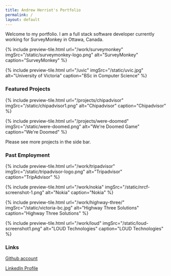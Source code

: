 ```yaml
---
title: Andrew Herriot's Portfolio
permalink: /
layout: default
---
```


Welcome to my portfolio. I am a full stack software developer currently working for SurveyMonkey in Ottawa, Canada.

<div class="tiles">
{% include preview-tile.html url="/work/surveymonkey" imgSrc="/static/surveymonkey-logo.png" alt="SurveyMonkey" caption="SurveyMonkey" %}

{% include preview-tile.html url="/uvic" imgSrc="/static/uvic.jpg" alt="University of Victoria" caption="BSc in Computer Science" %}

</div>

### Featured Projects

<div class="tiles">
{% include preview-tile.html url="/projects/chipadvisor" imgSrc="/static/chipadvisor1.png" alt="Chipadvisor" caption="Chipadvisor" %}

{% include preview-tile.html url="/projects/were-doomed" imgSrc="/static/were-doomed.png" alt="We're Doomed Game" caption="We're Doomed" %}

</div>

Please see more projects in the side bar.

### Past Employment

<div class="tiles">
{% include preview-tile.html url="/work/tripadvisor" imgSrc="/static/tripadvisor-logo.png" alt="Tripadvisor" caption="TripAdvisor" %}

{% include preview-tile.html url="/work/nokia" imgSrc="/static/nrcf-screenshot-1.png" alt="Nokia" caption="Nokia" %}

{% include preview-tile.html url="/work/highway-three/" imgSrc="/static/victoria-bc.jpg" alt="Highway Three Solutions" caption="Highway Three Solutions" %}

{% include preview-tile.html url="/work/loud" imgSrc="/static/loud-screenshot1.png" alt="LOUD Technologies" caption="LOUD Technologies" %}

</div>

### Links

[Github account](https://github.com/aherriot)

[LinkedIn Profile](https://www.linkedin.com/in/aherriot/)
